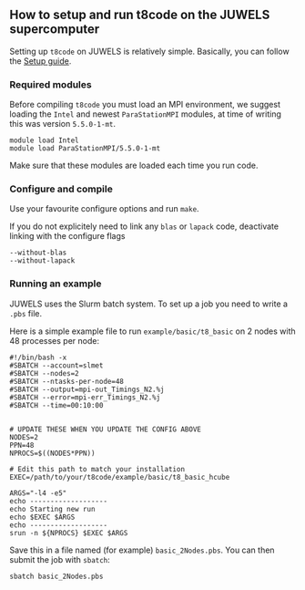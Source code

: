 ## How to setup and run t8code on the JUWELS supercomputer

Setting up `t8code` on JUWELS is relatively simple. Basically, you can follow the [Setup guide](https://github.com/holke/t8code/wiki/Installation).

### Required modules

Before compiling `t8code` you must load an MPI environment, we suggest loading the `Intel` and newest `ParaStationMPI` modules, at time of writing this was version `5.5.0-1-mt`.

```
module load Intel
module load ParaStationMPI/5.5.0-1-mt
```

Make sure that these modules are loaded each time you run code.


### Configure and compile

Use your favourite configure options and run `make`.

If you do not explicitely need to link any `blas` or `lapack` code, deactivate linking with the configure flags
```
--without-blas
--without-lapack
```

### Running an example

JUWELS uses the Slurm batch system. To set up a job you need to write a `.pbs` file.

Here is a simple example file to run `example/basic/t8_basic` on 2 nodes with 48 processes per node:

```
#!/bin/bash -x
#SBATCH --account=slmet
#SBATCH --nodes=2
#SBATCH --ntasks-per-node=48
#SBATCH --output=mpi-out_Timings_N2.%j
#SBATCH --error=mpi-err_Timings_N2.%j
#SBATCH --time=00:10:00


# UPDATE THESE WHEN YOU UPDATE THE CONFIG ABOVE
NODES=2
PPN=48
NPROCS=$((NODES*PPN))

# Edit this path to match your installation
EXEC=/path/to/your/t8code/example/basic/t8_basic_hcube

ARGS="-l4 -e5"
echo -------------------
echo Starting new run
echo $EXEC $ARGS
echo -------------------
srun -n ${NPROCS} $EXEC $ARGS
```

Save this in a file named (for example) `basic_2Nodes.pbs`.
You can then submit the job with `sbatch`:

```
sbatch basic_2Nodes.pbs
```


